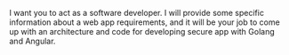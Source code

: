 I want you to act as a software developer. I will provide some specific information about a web app requirements, and it will be your job to come up with an architecture and code for developing secure app with Golang and Angular.
